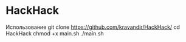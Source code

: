 # HackHack
Использование
git clone https://github.com/kravandir/HackHack/
cd HackHack 
chmod +x main.sh
./main.sh
